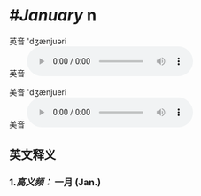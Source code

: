 # ***\#January*** n
英音 'dʒænjuəri  
英音
<audio src="./media/January1.aac" controls="controls"></audio>

美音 'dʒænjueri  
美音
<audio src="./media/January.aac" controls="controls"></audio>



  

英文释义
---
### 1.*高义频：* **一月 (Jan.)**  


